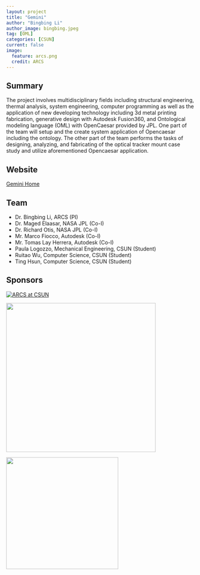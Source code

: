 ```yaml
---
layout: project
title: "Gemini"
author: "Bingbing Li"
author_image: bingbing.jpeg
tag: [OML]
categories: [CSUN]
current: false
image:
  feature: arcs.png
  credit: ARCS
---
```


## Summary

The project involves multidisciplinary fields including structural engineering, thermal analysis, system engineering, computer programming as well as the application of new developing technology including 3d metal printing fabrication, generative design with Autodesk Fusion360, and Ontological modeling language (OML) with OpenCaesar provided by JPL. One part of the team will setup and the create system application of Opencaesar including the ontology. The other part of the team performs the tasks of designing, analyzing, and fabricating of the optical tracker mount case study and utilize aforementioned Opencaesar application.

## Website

[Gemini Home](https://arcs.center/using-open-caesar-and-intrepid-to-design-and-additively-manufacture-the-multiphysics-optical-tracker/)

## Team

- Dr. Bingbing Li, ARCS (PI)
- Dr. Maged Elaasar, NASA JPL (Co-I)
- Dr. Richard Otis, NASA JPL (Co-I)
- Mr. Marco Fiocco, Autodesk (Co-I)
- Mr. Tomas Lay Herrera, Autodesk (Co-I)
- Paula Logozzo, Mechanical Engineering, CSUN (Student)
- Ruitao Wu, Computer Science, CSUN (Student)
- Ting Hsun, Computer Science, CSUN (Student)


## Sponsors

[![ARCS at CSUN](https://media.licdn.com/dms/image/C560BAQEUqeYW3Qb5Bw/company-logo_200_200/0/1586875534042?e=1700092800&v=beta&t=4jV8TldcTwEwcKyLDnSt-VNonnlCNM8LmAjBq7Xl46I)](https://arcs.center/)

[<img width="400" src="https://www.opencaesar.io/assets/img/jpl-logo.png"/>](https://www.jpl.nasa.gov/)

[<img width="300" src="https://brand.autodesk.com/app/uploads/2021/04/alternate-logo-1.svg"/>](https://www.jpl.nasa.gov/)